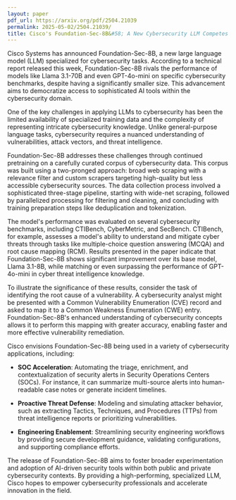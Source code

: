 ```yaml
---
layout: paper
pdf_url: https://arxiv.org/pdf/2504.21039
permalink: 2025-05-02/2504.21039/
title: Cisco's Foundation-Sec-8B&#58; A New Cybersecurity LLM Competes with Giants
---
```




Cisco Systems has announced Foundation-Sec-8B, a new large language model (LLM) specialized for cybersecurity tasks.  According to a technical report released this week, Foundation-Sec-8B rivals the performance of models like Llama 3.1-70B and even GPT-4o-mini on specific cybersecurity benchmarks, despite having a significantly smaller size. This advancement aims to democratize access to sophisticated AI tools within the cybersecurity domain.

One of the key challenges in applying LLMs to cybersecurity has been the limited availability of specialized training data and the complexity of representing intricate cybersecurity knowledge. Unlike general-purpose language tasks, cybersecurity requires a nuanced understanding of vulnerabilities, attack vectors, and threat intelligence.

Foundation-Sec-8B addresses these challenges through continued pretraining on a carefully curated corpus of cybersecurity data. This corpus was built using a two-pronged approach: broad web scraping with a relevance filter and custom scrapers targeting high-quality but less accessible cybersecurity sources. The data collection process involved a sophisticated three-stage pipeline, starting with wide-net scraping, followed by parallelized processing for filtering and cleaning, and concluding with training preparation steps like deduplication and tokenization.

The model's performance was evaluated on several cybersecurity benchmarks, including CTIBench, CyberMetric, and SecBench. CTIBench, for example, assesses a model's ability to understand and mitigate cyber threats through tasks like multiple-choice question answering (MCQA) and root cause mapping (RCM). Results presented in the paper indicate that Foundation-Sec-8B shows significant improvement over its base model, Llama 3.1-8B, while matching or even surpassing the performance of GPT-4o-mini in cyber threat intelligence knowledge. 

To illustrate the significance of these results, consider the task of identifying the root cause of a vulnerability. A cybersecurity analyst might be presented with a Common Vulnerability Enumeration (CVE) record and asked to map it to a Common Weakness Enumeration (CWE) entry. Foundation-Sec-8B's enhanced understanding of cybersecurity concepts allows it to perform this mapping with greater accuracy, enabling faster and more effective vulnerability remediation.

Cisco envisions Foundation-Sec-8B being used in a variety of cybersecurity applications, including:

*   **SOC Acceleration**: Automating the triage, enrichment, and contextualization of security alerts in Security Operations Centers (SOCs). For instance, it can summarize multi-source alerts into human-readable case notes or generate incident timelines.

*   **Proactive Threat Defense**: Modeling and simulating attacker behavior, such as extracting Tactics, Techniques, and Procedures (TTPs) from threat intelligence reports or prioritizing vulnerabilities.

*   **Engineering Enablement**: Streamlining security engineering workflows by providing secure development guidance, validating configurations, and supporting compliance efforts.

The release of Foundation-Sec-8B aims to foster broader experimentation and adoption of AI-driven security tools within both public and private cybersecurity contexts. By providing a high-performing, specialized LLM, Cisco hopes to empower cybersecurity professionals and accelerate innovation in the field.